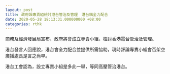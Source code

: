 ```yaml
---
layout: post
title: 政府設專責組檢討港台管治及管理　港台稱全力配合
date: 2020-05-28 18:13:31.000000000 +08:00
categories: rthk
---
```


商務及經濟發展局宣布，政府將會成立專責小組，檢討香港電台管治及管理。

港台發言人回應說，港台會全力配合並提供所需協助，現時評論專責小組會否架空廣播處長是言之尚早。

港台工會認為，設立專責小組是多此一舉，等同高壓管治港台。
